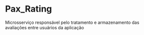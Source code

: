 # Pax_Rating
Microsserviço responsável pelo tratamento e armazenamento das avaliações entre usuários da aplicação
